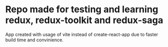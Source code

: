 # Repo made for testing and learning redux, redux-toolkit and redux-saga

App created with usage of vite instead of create-react-app due to faster build time and convinience.
